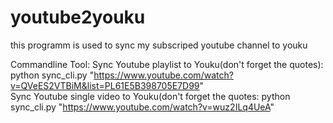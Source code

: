 # youtube2youku
this programm is used to sync my subscriped youtube channel to youku

Commandline Tool:
    Sync Youtube playlist to Youku(don't forget the quotes):
    python sync_cli.py "https://www.youtube.com/watch?v=QVeES2VTBiM&list=PL61E5B398705E7D99"    
    Sync Youtube single video to Youku(don't forget the quotes:
    python sync_cli.py "https://www.youtube.com/watch?v=wuz2ILq4UeA"
